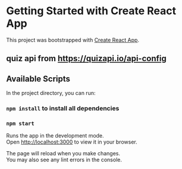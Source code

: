 # Getting Started with Create React App

This project was bootstrapped with [Create React App](https://github.com/facebook/create-react-app).

## quiz api from https://quizapi.io/api-config

## Available Scripts

In the project directory, you can run:

### `npm install` to install all dependencies

### `npm start`

Runs the app in the development mode.\
Open [http://localhost:3000](http://localhost:3000) to view it in your browser.

The page will reload when you make changes.\
You may also see any lint errors in the console.
